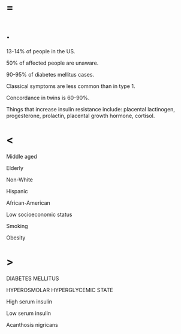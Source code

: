# =

# .

13-14% of people in the US.

50% of affected people are unaware.

90-95% of diabetes mellitus cases.

Classical symptoms are less common than in type 1.

Concordance in twins is 60-90%.

Things that increase insulin resistance include: placental lactinogen, progesterone, prolactin, placental growth hormone, cortisol.

# <

Middle aged

Elderly

Non-White

Hispanic

African-American

Low socioeconomic status

Smoking

Obesity

# >

DIABETES MELLITUS

HYPEROSMOLAR HYPERGLYCEMIC STATE

High serum insulin

Low serum insulin

Acanthosis nigricans
